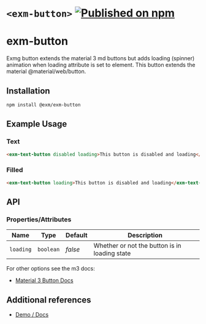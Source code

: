 # `<exm-button>` [![Published on npm](https://img.shields.io/npm/v/@exm/exm-button.svg)](https://www.npmjs.com/package/@exm/exm-button)

# exm-button

Exmg button extends the material 3 md buttons but adds loading (spinner) animation when loading attribute is set to element. This button extends the material @material/web/button.

## Installation

```sh
npm install @exm/exm-button
```

## Example Usage

### Text

```html
<exm-text-button disabled loading>This button is disabled and loading</exm-text-button>
```

### Filled

```html
<exm-text-button loading>This button is disabled and loading</exm-text-button>>
```

## API

### Properties/Attributes

| Name      | Type      | Default | Description                                   |
| --------- | --------- | ------- | --------------------------------------------- |
| `loading` | `boolean` | _false_ | Whether or not the button is in loading state |

For other options see the m3 docs:

- [Material 3 Button Docs](https://github.com/material-components/material-web/blob/main/docs/components/button.md)

## Additional references

- [Demo / Docs](https://exmg.github.io/exmachina-web-components/demo/?el=exm-button)
